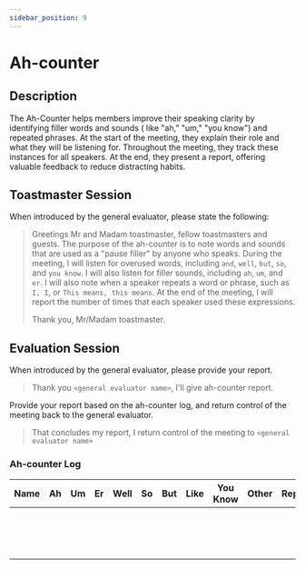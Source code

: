 ```yaml
---
sidebar_position: 9
---
```


# Ah-counter

## Description

The Ah-Counter helps members improve their speaking clarity by identifying filler words and sounds (
like "ah," "um," "you know") and repeated phrases. At the start of the meeting, they explain their role and what they
will be listening for. Throughout the meeting, they track these instances for all speakers. At the end, they present a
report, offering valuable feedback to reduce distracting habits.

## Toastmaster Session

When introduced by the general evaluator, please state the following:

> Greetings Mr and Madam toastmaster, fellow toastmasters and guests. The purpose of the ah-counter is to note words and
> sounds that are used as a "pause filler" by anyone who speaks. During the meeting, I will listen for overused words,
> including `and`, `well`, `but`, `so`, and `you know`. I will also listen for filler sounds, including `ah`, `um`, and
`er`. I will also note when a speaker repeats a word or phrase, such as `I, I`, or `This means, this means`. At the end
> of the meeting, I will report the number of times that each speaker used these expressions.
>
> Thank you, Mr/Madam toastmaster.

## Evaluation Session

When introduced by the general evaluator, please provide your report.

> Thank you `<general evaluator name>`, I'll give ah-counter report.

Provide your report based on the ah-counter log, and return control of the meeting back to the general evaluator.

> That concludes my report, I return control of the meeting to `<general evaluator name>`

### Ah-counter Log 

| Name | Ah | Um | Er | Well | So | But | Like | You Know | Other | Repeats |
|------|----|----|----|------|----|-----|------|----------|-------|---------|
|      |    |    |    |      |    |     |      |          |       |         |
|      |    |    |    |      |    |     |      |          |       |         |
|      |    |    |    |      |    |     |      |          |       |         |
|      |    |    |    |      |    |     |      |          |       |         |
|      |    |    |    |      |    |     |      |          |       |         |
|      |    |    |    |      |    |     |      |          |       |         |
|      |    |    |    |      |    |     |      |          |       |         |
|      |    |    |    |      |    |     |      |          |       |         |
|      |    |    |    |      |    |     |      |          |       |         |
|      |    |    |    |      |    |     |      |          |       |         |
|      |    |    |    |      |    |     |      |          |       |         |
|      |    |    |    |      |    |     |      |          |       |         |
|      |    |    |    |      |    |     |      |          |       |         |
|      |    |    |    |      |    |     |      |          |       |         |
|      |    |    |    |      |    |     |      |          |       |         |
